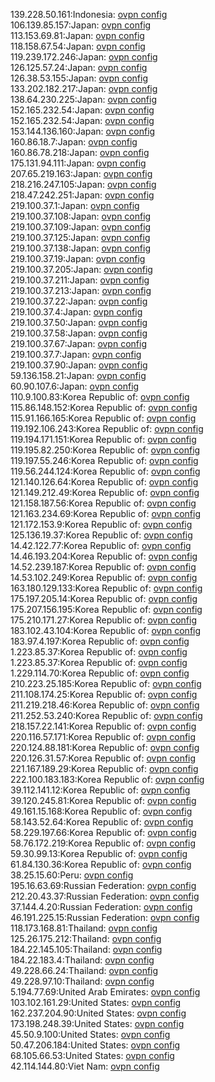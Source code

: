 139.228.50.161:Indonesia: [ovpn config](vpn/139_228_50_161.ovpn)  
106.139.85.157:Japan: [ovpn config](vpn/106_139_85_157.ovpn)  
113.153.69.81:Japan: [ovpn config](vpn/113_153_69_81.ovpn)  
118.158.67.54:Japan: [ovpn config](vpn/118_158_67_54.ovpn)  
119.239.172.246:Japan: [ovpn config](vpn/119_239_172_246.ovpn)  
126.125.57.24:Japan: [ovpn config](vpn/126_125_57_24.ovpn)  
126.38.53.155:Japan: [ovpn config](vpn/126_38_53_155.ovpn)  
133.202.182.217:Japan: [ovpn config](vpn/133_202_182_217.ovpn)  
138.64.230.225:Japan: [ovpn config](vpn/138_64_230_225.ovpn)  
152.165.232.54:Japan: [ovpn config](vpn/152_165_232_54.ovpn)  
152.165.232.54:Japan: [ovpn config](vpn/152_165_232_54.ovpn)  
153.144.136.160:Japan: [ovpn config](vpn/153_144_136_160.ovpn)  
160.86.18.7:Japan: [ovpn config](vpn/160_86_18_7.ovpn)  
160.86.78.218:Japan: [ovpn config](vpn/160_86_78_218.ovpn)  
175.131.94.111:Japan: [ovpn config](vpn/175_131_94_111.ovpn)  
207.65.219.163:Japan: [ovpn config](vpn/207_65_219_163.ovpn)  
218.216.247.105:Japan: [ovpn config](vpn/218_216_247_105.ovpn)  
218.47.242.251:Japan: [ovpn config](vpn/218_47_242_251.ovpn)  
219.100.37.1:Japan: [ovpn config](vpn/219_100_37_1.ovpn)  
219.100.37.108:Japan: [ovpn config](vpn/219_100_37_108.ovpn)  
219.100.37.109:Japan: [ovpn config](vpn/219_100_37_109.ovpn)  
219.100.37.125:Japan: [ovpn config](vpn/219_100_37_125.ovpn)  
219.100.37.138:Japan: [ovpn config](vpn/219_100_37_138.ovpn)  
219.100.37.19:Japan: [ovpn config](vpn/219_100_37_19.ovpn)  
219.100.37.205:Japan: [ovpn config](vpn/219_100_37_205.ovpn)  
219.100.37.211:Japan: [ovpn config](vpn/219_100_37_211.ovpn)  
219.100.37.213:Japan: [ovpn config](vpn/219_100_37_213.ovpn)  
219.100.37.22:Japan: [ovpn config](vpn/219_100_37_22.ovpn)  
219.100.37.4:Japan: [ovpn config](vpn/219_100_37_4.ovpn)  
219.100.37.50:Japan: [ovpn config](vpn/219_100_37_50.ovpn)  
219.100.37.58:Japan: [ovpn config](vpn/219_100_37_58.ovpn)  
219.100.37.67:Japan: [ovpn config](vpn/219_100_37_67.ovpn)  
219.100.37.7:Japan: [ovpn config](vpn/219_100_37_7.ovpn)  
219.100.37.90:Japan: [ovpn config](vpn/219_100_37_90.ovpn)  
59.136.158.21:Japan: [ovpn config](vpn/59_136_158_21.ovpn)  
60.90.107.6:Japan: [ovpn config](vpn/60_90_107_6.ovpn)  
110.9.100.83:Korea Republic of: [ovpn config](vpn/110_9_100_83.ovpn)  
115.86.148.152:Korea Republic of: [ovpn config](vpn/115_86_148_152.ovpn)  
115.91.166.165:Korea Republic of: [ovpn config](vpn/115_91_166_165.ovpn)  
119.192.106.243:Korea Republic of: [ovpn config](vpn/119_192_106_243.ovpn)  
119.194.171.151:Korea Republic of: [ovpn config](vpn/119_194_171_151.ovpn)  
119.195.82.250:Korea Republic of: [ovpn config](vpn/119_195_82_250.ovpn)  
119.197.55.246:Korea Republic of: [ovpn config](vpn/119_197_55_246.ovpn)  
119.56.244.124:Korea Republic of: [ovpn config](vpn/119_56_244_124.ovpn)  
121.140.126.64:Korea Republic of: [ovpn config](vpn/121_140_126_64.ovpn)  
121.149.212.49:Korea Republic of: [ovpn config](vpn/121_149_212_49.ovpn)  
121.158.187.56:Korea Republic of: [ovpn config](vpn/121_158_187_56.ovpn)  
121.163.234.69:Korea Republic of: [ovpn config](vpn/121_163_234_69.ovpn)  
121.172.153.9:Korea Republic of: [ovpn config](vpn/121_172_153_9.ovpn)  
125.136.19.37:Korea Republic of: [ovpn config](vpn/125_136_19_37.ovpn)  
14.42.122.77:Korea Republic of: [ovpn config](vpn/14_42_122_77.ovpn)  
14.46.193.204:Korea Republic of: [ovpn config](vpn/14_46_193_204.ovpn)  
14.52.239.187:Korea Republic of: [ovpn config](vpn/14_52_239_187.ovpn)  
14.53.102.249:Korea Republic of: [ovpn config](vpn/14_53_102_249.ovpn)  
163.180.129.133:Korea Republic of: [ovpn config](vpn/163_180_129_133.ovpn)  
175.197.205.14:Korea Republic of: [ovpn config](vpn/175_197_205_14.ovpn)  
175.207.156.195:Korea Republic of: [ovpn config](vpn/175_207_156_195.ovpn)  
175.210.171.27:Korea Republic of: [ovpn config](vpn/175_210_171_27.ovpn)  
183.102.43.104:Korea Republic of: [ovpn config](vpn/183_102_43_104.ovpn)  
183.97.4.197:Korea Republic of: [ovpn config](vpn/183_97_4_197.ovpn)  
1.223.85.37:Korea Republic of: [ovpn config](vpn/1_223_85_37.ovpn)  
1.223.85.37:Korea Republic of: [ovpn config](vpn/1_223_85_37.ovpn)  
1.229.114.70:Korea Republic of: [ovpn config](vpn/1_229_114_70.ovpn)  
210.223.25.185:Korea Republic of: [ovpn config](vpn/210_223_25_185.ovpn)  
211.108.174.25:Korea Republic of: [ovpn config](vpn/211_108_174_25.ovpn)  
211.219.218.46:Korea Republic of: [ovpn config](vpn/211_219_218_46.ovpn)  
211.252.53.240:Korea Republic of: [ovpn config](vpn/211_252_53_240.ovpn)  
218.157.22.141:Korea Republic of: [ovpn config](vpn/218_157_22_141.ovpn)  
220.116.57.171:Korea Republic of: [ovpn config](vpn/220_116_57_171.ovpn)  
220.124.88.181:Korea Republic of: [ovpn config](vpn/220_124_88_181.ovpn)  
220.126.31.57:Korea Republic of: [ovpn config](vpn/220_126_31_57.ovpn)  
221.167.189.29:Korea Republic of: [ovpn config](vpn/221_167_189_29.ovpn)  
222.100.183.183:Korea Republic of: [ovpn config](vpn/222_100_183_183.ovpn)  
39.112.141.12:Korea Republic of: [ovpn config](vpn/39_112_141_12.ovpn)  
39.120.245.81:Korea Republic of: [ovpn config](vpn/39_120_245_81.ovpn)  
49.161.15.168:Korea Republic of: [ovpn config](vpn/49_161_15_168.ovpn)  
58.143.52.64:Korea Republic of: [ovpn config](vpn/58_143_52_64.ovpn)  
58.229.197.66:Korea Republic of: [ovpn config](vpn/58_229_197_66.ovpn)  
58.76.172.219:Korea Republic of: [ovpn config](vpn/58_76_172_219.ovpn)  
59.30.99.13:Korea Republic of: [ovpn config](vpn/59_30_99_13.ovpn)  
61.84.130.36:Korea Republic of: [ovpn config](vpn/61_84_130_36.ovpn)  
38.25.15.60:Peru: [ovpn config](vpn/38_25_15_60.ovpn)  
195.16.63.69:Russian Federation: [ovpn config](vpn/195_16_63_69.ovpn)  
212.20.43.37:Russian Federation: [ovpn config](vpn/212_20_43_37.ovpn)  
37.144.4.20:Russian Federation: [ovpn config](vpn/37_144_4_20.ovpn)  
46.191.225.15:Russian Federation: [ovpn config](vpn/46_191_225_15.ovpn)  
118.173.168.81:Thailand: [ovpn config](vpn/118_173_168_81.ovpn)  
125.26.175.212:Thailand: [ovpn config](vpn/125_26_175_212.ovpn)  
184.22.145.105:Thailand: [ovpn config](vpn/184_22_145_105.ovpn)  
184.22.183.4:Thailand: [ovpn config](vpn/184_22_183_4.ovpn)  
49.228.66.24:Thailand: [ovpn config](vpn/49_228_66_24.ovpn)  
49.228.97.10:Thailand: [ovpn config](vpn/49_228_97_10.ovpn)  
5.194.77.69:United Arab Emirates: [ovpn config](vpn/5_194_77_69.ovpn)  
103.102.161.29:United States: [ovpn config](vpn/103_102_161_29.ovpn)  
162.237.204.90:United States: [ovpn config](vpn/162_237_204_90.ovpn)  
173.198.248.39:United States: [ovpn config](vpn/173_198_248_39.ovpn)  
45.50.9.100:United States: [ovpn config](vpn/45_50_9_100.ovpn)  
50.47.206.184:United States: [ovpn config](vpn/50_47_206_184.ovpn)  
68.105.66.53:United States: [ovpn config](vpn/68_105_66_53.ovpn)  
42.114.144.80:Viet Nam: [ovpn config](vpn/42_114_144_80.ovpn)  
